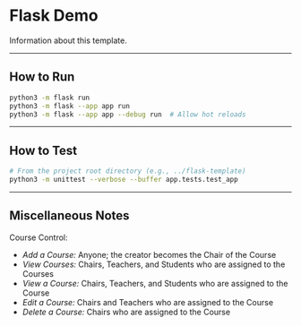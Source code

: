 # Flask Demo

Information about this template.

-----

## How to Run

```bash
python3 -m flask run
python3 -m flask --app app run
python3 -m flask --app app --debug run  # Allow hot reloads
```

-----

## How to Test

```bash
# From the project root directory (e.g., ../flask-template)
python3 -m unittest --verbose --buffer app.tests.test_app
```

-----

## Miscellaneous Notes

Course Control:

- *Add a Course:* Anyone; the creator becomes the Chair of the Course
- *View Courses:* Chairs, Teachers, and Students who are assigned to the Courses
- *View a Course:* Chairs, Teachers, and Students who are assigned to the Course
- *Edit a Course:* Chairs and Teachers who are assigned to the Course
- *Delete a Course:* Chairs who are assigned to the Course
